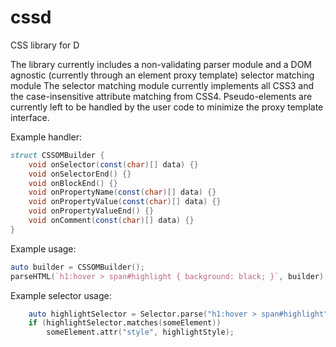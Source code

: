# cssd
CSS library for D

The library currently includes a non-validating parser module and a DOM agnostic (currently through an element proxy template) selector matching module
The selector matching module currently implements all CSS3 and the case-insensitive attribute matching from CSS4. Pseudo-elements are currently left to be handled by the user code to minimize the proxy template interface.

Example handler:
```d
struct CSSOMBuilder {
	void onSelector(const(char)[] data) {}
	void onSelectorEnd() {}
	void onBlockEnd() {}
	void onPropertyName(const(char)[] data) {}
	void onPropertyValue(const(char)[] data) {}
	void onPropertyValueEnd() {}
	void onComment(const(char)[] data) {}
}
```

Example usage:
```d
auto builder = CSSOMBuilder();
parseHTML(`h1:hover > span#highlight { background: black; }`, builder);
```

Example selector usage:
```d
	auto highlightSelector = Selector.parse("h1:hover > span#highlight"); // parses selector into a representation that is fast to test
	if (highlightSelector.matches(someElement))
		someElement.attr("style", highlightStyle);
```